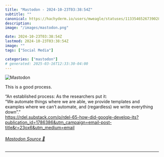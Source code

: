 ```yaml
---
title: "Mastodon - 2024-10-23T03:38:54Z"
subtitle: ""
canonical: https://hachyderm.io/users/mweagle/statuses/113354652673902816
description:
image: "/images/mastodon.png"

date: 2024-10-23T03:38:54Z
lastmod: 2024-10-23T03:38:54Z
image: ""
tags: ["Social Media"]

categories: ["mastodon"]
# generated: 2025-03-16T12:33:30-04:00
---
```

![Mastodon](/images/mastodon.png)

<p>This is a good process. </p><p>“An established process: As the researchers put it: <br />“We automate things where we are able, we provide templates and examples where we can’t automate, and (regardless) we write everything down”.” <br /><a href="https://rdel.substack.com/p/rdel-65-how-did-google-develop-its?publication_id=1786386&amp;utm_campaign=email-post-title&amp;r=23ox6&amp;utm_medium=email" target="_blank" rel="nofollow noopener noreferrer" translate="no"><span class="invisible">https://</span><span class="ellipsis">rdel.substack.com/p/rdel-65-ho</span><span class="invisible">w-did-google-develop-its?publication_id=1786386&amp;utm_campaign=email-post-title&amp;r=23ox6&amp;utm_medium=email</span></a></p>


###### [Mastodon Source 🐘](https://hachyderm.io/@mweagle/113354652673902816)

___
